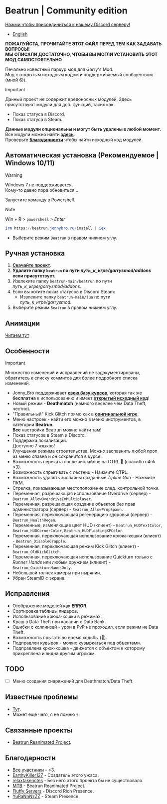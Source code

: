 # Beatrun | Community edition

[Нажми чтобы присоединиться к нашему Discord серверу!](https://discord.gg/93Psubbgsg)

* [English](./README.md)

**ПОЖАЛУЙСТА, ПРОЧИТАЙТЕ ЭТОТ ФАЙЛ ПЕРЕД ТЕМ КАК ЗАДАВАТЬ ВОПРОСЫ!**\
**МЫ ОПИСАЛИ ДОСТАТОЧНО, ЧТОБЫ ВЫ МОГЛИ УСТАНОВИТЬ ЭТОТ МОД САМОСТОЯТЕЛЬНО**

Печально известный паркур мод для Garry's Mod.\
Мод с открытым исходным кодом и поддерживаемый сообществом (мной 😞).

> [!IMPORTANT]
> Данный проект не содержит вредоносных модулей. Здесь присутствуют модули для доп. функций, таких как:
>
> * Показ статуса в Discord.
> * Показ статуса в Steam.
>
> **Данные модули опциональны и могут быть удалены в любой момент.**\
> Все модули можно найти **[здесь](https://github.com/JonnyBro/beatrun/tree/main/lua/bin)**.\
> Проверьте **[Благодарности](#благодарности)** чтобы найти исходный код модулей.

## Автоматическая установка (Рекомендуемое | Windows 10/11)

> [!WARNING]
> Windows 7 не поддерживается.\
> Кому-то давно пора обновиться...

Запустите команду в Powershell.
> [!NOTE]
> Win + R > `powershell` > *Enter*

```powershell
irm https://beatrun.jonnybro.ru/install | iex
```

* Выберите режим `Beatrun` в правом нижнем углу.

## Ручная установка

1. **[Скачайте проект](https://github.com/JonnyBro/beatrun/archive/refs/heads/master.zip)**.
2. **Удалите папку `beatrun` по пути *путь_к_игре/garrysmod/addons* если присутствует.**
3. Извлеките папку `beatrun-main/beatrun` по пути *путь_к_игре/garrysmod/addons*.
4. Если вы хотите показ статусов в Discord Steam:
   * Извлеките папку `beatrun-main/lua` по пути *путь_к_игре/garrysmod*.
5. Выберите режим `Beatrun` в правом нижнем углу.

## Анимации

[Читаем тут](beatrun/README.md)

## Особенности

> [!IMPORTANT]
> Множество изменений и исправлений не задокументированы, обратитесь к списку коммитов для более подробного списка изменений.

* Jonny_Bro поддерживает **[свою базу курсов](https://courses.jonnybro.ru)**, которая так же **бесплатна** к использованию и имеет **[открытый исходный код](https://git.jonnybro.ru/jonny_bro/beatrun-courses-server-express)**!
* Новый режим - **Deathmatch** (намного веселее чем Data Theft, честно).
* "Правильный" Kick Glitch прямо как в **[оригинальной игре](https://www.youtube.com/watch?v=zK5y3NBUStc)**.
* Меню настроек - найти его можно в меню инструментов, в категории **Beatrun**.\
  **Все** настройки Beatrun можно найти там!
* Показ статусов в Steam и Discord.
* Поддержка локализаций.\
  Доступно 7 языков!
* Улучшения режима строительства.
  Можно заспавнить любой проп из меню спавна и он сохранится в курсе.
* Возможность переката после зиплайнов на CTRL 🤯 (спасибо c4nk <3).
* Возможность спрыгивать с лестниц - Нажмите CTRL.
* Возможность удалять зиплайны созданные *Zipline Gun* - Нажмите ПКМ.
* Стрелка, показывающая местоположение след. контрольной точки.
* Переменная, разрешающая использование Overdrive (сервер) - `Beatrun_AllowOverdriveInMultiplayer`.
* Переменная, разрешающая создание объектов без прав администратора (сервер) - `Beatrun_AllowPropSpawn`.
* Переменная, переключающая регенерацию здоровья (сервер) - `Beatrun_HealthRegen`.
* Переменные, изменяющие цвет HUD (клиент) - `Beatrun_HUDTextColor`, `Beatrun_HUDCornerColor`, `Beatrun_HUDFloatingXPColor`.
* Переменная, переключающая использование крюка-кошки (клиент) - `Beatrun_DisableGrapple`.
* Переменная, переключающая режим Kick Glitch (клиент) - `Beatrun_OldKickGlitch`.
* Переменная, переключающая использование Quickturn только с *Runner Hands* или любым оружием (клиент) - `Beatrun_QuickturnHandsOnly`.
* Небольшой толчёк камеры при нырянии.
* Убран SteamID с экрана.

## Исправления

* Отображение моделей как **ERROR**.
* Сортировка таблицы лидеров.
* Использование крюка-кошки в режимах.
* Краш в Data Theft при касании с Data Bank.
* Ошибки с коллиизей - урон в PvP не проходил, если режим не Data Theft.
* Возможность прыгать во время ходьбы (🤷).
* Подправлен кувырок - можно кувыркаться под объектами.
* Подправлена крюк-кошка - движется с объектом к которому прикреплена и видна другим игрокам.

## TODO

* [ ] Меню создания снаряжений для Deathmatch/Data Theft.

## Известные проблемы

* [Тут](https://github.com/JonnyBro/beatrun/issues).
* Может ещё чего, я не помню 💀.

## Связанные проекты

* [Beatrun Reanimated Project](https://github.com/JonnyBro/beatrun-anims).

## Благодарности

* [Все участники](https://github.com/JonnyBro/beatrun/graphs/contributors) - <3.
* [EarthyKiller127](https://www.youtube.com/channel/UCiFqPwGo4x0J65xafIaECDQ) - Создатель этого ужаса.
* [relaxtakenotes](https://github.com/relaxtakenotes) - Без него этого проекта бы не существовало.
* [MTB](https://www.youtube.com/@MTB396) - Beatrun Reanimated Project.
* [Fluffy Servers](https://github.com/fluffy-servers/gmod-discord-rpc) - Discord Rich Presence.
* [YuRaNnNzZZ](https://github.com/YuRaNnNzZZ/gmcl_steamrichpresencer) - Steam Presence.
